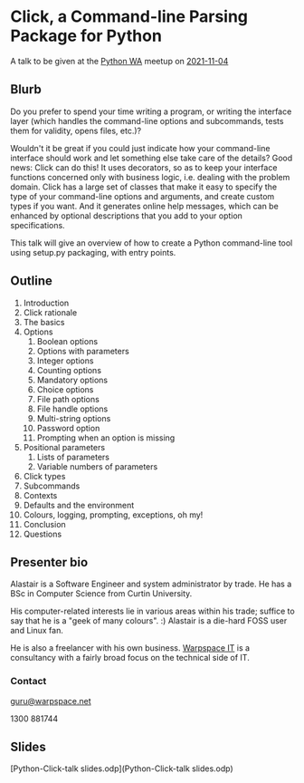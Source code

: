 # Click, a Command-line Parsing Package for Python
A talk to be given at the [Python WA](https://www.meetup.com/pythonwa) meetup on
[2021-11-04](https://www.meetup.com/pythonwa/events/281673788/)

## Blurb

Do you prefer to spend your time writing a program, or writing the
interface layer (which handles the command-line options and subcommands,
tests them for validity, opens files, etc.)?

Wouldn't it be great if you could just indicate how your command-line
interface should work and let something else take care of the details?
Good news: Click can do this!  It uses decorators, so as to keep your
interface functions concerned only with business logic, i.e. dealing
with the problem domain.  Click has a large set of classes that make it
easy to specify the type of your command-line options and arguments, and
create custom types if you want.  And it generates online help messages,
which can be enhanced by optional descriptions that you add to your
option specifications.

This talk will give an overview of how to create a Python command-line
tool using setup.py packaging, with entry points.

## Outline

  1. Introduction
  1. Click rationale
  1. The basics
  1. Options
      1. Boolean options
      1. Options with parameters
      1. Integer options
      1. Counting options
      1. Mandatory options
      1. Choice options
      1. File path options
      1. File handle options
      1. Multi-string options
      1. Password option
      1. Prompting when an option is missing
  1. Positional parameters
      1. Lists of parameters
      1. Variable numbers of parameters
  1. Click types
  1. Subcommands
  1. Contexts
  1. Defaults and the environment
  1. Colours, logging, prompting, exceptions, oh my!
  1. Conclusion
  1. Questions

## Presenter bio

Alastair is a Software Engineer and system administrator by trade.  He has a BSc in Computer Science from Curtin University.

His computer-related interests lie in various areas within his trade; suffice to say that he is a "geek of many colours". :)  Alastair is a die-hard FOSS user and Linux fan.

He is also a freelancer with his own business.  [Warpspace IT](http://www.warpspace.net/) is a consultancy with a fairly broad focus on the technical side of IT.

### Contact

guru@warpspace.net

1300 881744

## Slides

[Python-Click-talk slides.odp](Python-Click-talk slides.odp)
